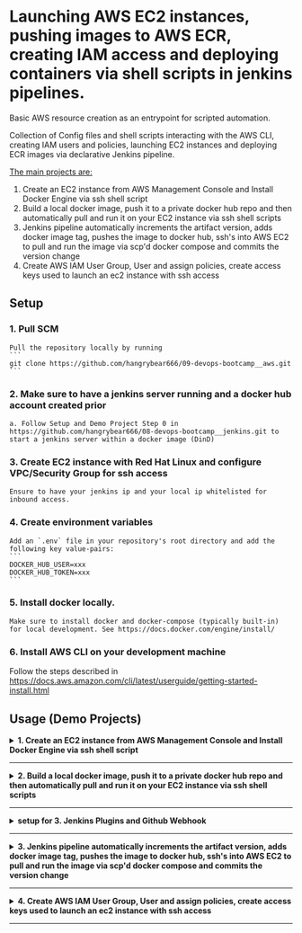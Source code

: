 # Launching AWS EC2 instances, pushing images to AWS ECR, creating IAM access and deploying containers via shell scripts in jenkins pipelines.

Basic AWS resource creation as an entrypoint for scripted automation.

Collection of Config files and shell scripts interacting with the AWS CLI, creating IAM users and policies, launching EC2 instances and deploying ECR images via declarative Jenkins pipeline.

<u>The main projects are:</u>
1. Create an EC2 instance from AWS Management Console and Install Docker Engine via ssh shell script
2. Build a local docker image, push it to a private docker hub repo and then automatically pull and run it on your EC2 instance via ssh shell scripts
3. Jenkins pipeline automatically increments the artifact version, adds docker image tag, pushes the image to docker hub, ssh's into AWS EC2 to pull and run the image via scp'd docker compose and commits the version change
4. Create AWS IAM User Group, User and assign policies, create access keys used to launch an ec2 instance with ssh access

## Setup

### 1. Pull SCM

    Pull the repository locally by running
    ```
    git clone https://github.com/hangrybear666/09-devops-bootcamp__aws.git
    ```

### 2. Make sure to have a jenkins server running and a docker hub account created prior

    a. Follow Setup and Demo Project Step 0 in https://github.com/hangrybear666/08-devops-bootcamp__jenkins.git to start a jenkins server within a docker image (DinD)

### 3. Create EC2 instance with Red Hat Linux and configure VPC/Security Group for ssh access

    Ensure to have your jenkins ip and your local ip whitelisted for inbound access.

### 4. Create environment variables

    Add an `.env` file in your repository's root directory and add the following key value-pairs:
    ```
    DOCKER_HUB_USER=xxx
    DOCKER_HUB_TOKEN=xxx
    ```

### 5. Install docker locally.

    Make sure to install docker and docker-compose (typically built-in) for local development. See https://docs.docker.com/engine/install/

### 6. Install AWS CLI on your development machine

Follow the steps described in https://docs.aws.amazon.com/cli/latest/userguide/getting-started-install.html

## Usage (Demo Projects)

<details closed>
<summary><b>1. Create an EC2 instance from AWS Management Console and Install Docker Engine via ssh shell script</b></summary>

#### a. This repository's shell scripts are designed to work with Red Hat Enterprise Linux 9 (HVM) 64-bit (x86) Amazon Machine Image with instance type of t2.micro.

#### b. Create a key-value pair for ssh connection and store the downloaded private key in `.pem` format in your `/home/user/.ssh/` directory named `docker-runner-devops-bootcamp.pem`.

#### c. Change permissions on your private key file by running `sudo chmod 400 /home/user/.ssh/docker-runner-devops-bootcamp.pem`

#### d. Add your ec2 instance's public ip address and your docker hub private repository url to `config/remote.properties`

*NOTE:* don't use quotation marks, as readProperties plugin parses these as part of values
```bash
EC2_PUBLIC_IP_1=3.79.237.46
EC2_USER_1=ec2-user
DOCKER_HUB_REPO=hangrybear/devops_bootcamp
```

#### e. Install docker on your EC2 instance by running
```bash
cd scripts
./ec2-install-docker.sh
```

#### f. Dont forget to open ports in your EC2 instance's security group: 8080 for java, 3080 for node-app, 22 for ssh, ideally only for your own ip-address and the ip address of jenkins server

#### g. Install `jq` locally, so our aws scripts can manipulate returned json output from aws cli shell scripts

</details>

-----

<details closed>
<summary><b>2. Build a local docker image, push it to a private docker hub repo and then automatically pull and run it on your EC2 instance via ssh shell scripts</b></summary>

Simply run
```bash
./build-and-push-local-docker-img.sh
./ec2-pull-and-run-docker-img.sh
```

</details>

-----

<details closed>
<summary><b>setup for 3. Jenkins Plugins and Github Webhook</b></summary>

*NOTE:* if you have followed Demo Project 1 from https://github.com/hangrybear666/08-devops-bootcamp__jenkins.git you can skip steps a-e

#### a. Add `docker-hub-repo` credential-id to jenkins with your username and password you can find in your `.env` file after having run setup step 4.

#### b. Add your git credentials with the id `git-creds` and the username `x-token-auth` and fetch a personal access token from your git account.

#### c. Add Maven under Manage Jenkins -> Tools -> Maven and name it `Maven`.

#### d. Setup Github for Jenkins

Navigate to Manage Jenkins -> System -> Add Github Server with name `Github`, check the "Manage Hooks" checkbox and and add the API_URL https://api.github.com with a Github API Token as Jenkins credentials and add it to your `.env` file to not lose access. NOTE: The github token must have only webhook permissions, the rest is optional.

#### e. Manage Jenkins -> Available Plugins -> Ignore Committer Strategy -> Install. This allows us to ignore commits by the jenkins pipeline itself for build triggering.

#### f. Manage Jenkins -> Available Plugins -> SSH Agent to install Plugin for ssh connection to remote instances

#### g. Manage Jenkins -> Available Plugins -> Pipeline Utility Steps for reading property files from repository to receive key-value pairs from config

#### h. In your Github Repository add your own jenkins repo url on push events as hook

*Insert your IP*
Navigate to Settings -> Webhooks -> http://165.227.155.148:8080/github-webhook/

</details>

-----

<details closed>
<summary><b>3. Jenkins pipeline automatically increments the artifact version, adds docker image tag, pushes the image to docker hub, ssh's into AWS EC2 to pull and run the image via scp'd docker compose and commits the version change</b></summary>

#### a. Create a multibranch pipeline

New Item -> Multibranch Pipeline -> `ec2-java-app-multibranch` and set it to get `java-app/Jenkinsfile` (!) from SCM under Definition and add your Git Credentials with the branch specifier `*`.

#### b. Configure your pipeline

To avoid builds after version commits from jenkins itself via Plugin by navigating to your multibranch pipeline settings and adding `jenkins@example.com` under Configuration -> Branch Sources -> Add -> Ignore Committer Strategy. NOTE: Make sure to check the `Allow builds when a changeset contains non-ignored author(s)` Flag!

#### c. In your multibranch pipeline navigate to Credentials and add SSH Username with private key and add the private key's contents of your AWS EC2 instance with the id `ec2-server-key`

#### d. Add your docker hub credentials with the id `docker-hub-creds`.

#### e. Add a secret text credential to your pipeline named `postgres-pw` for the later docker-compose file

#### f. Push a code change to remote to trigger Github webhook build invocation or simply build the pipeline manually.

#### g. To deploy the java-app only as a docker container using docker pull command, simply push a code change or build the app with default parameters.

#### h. To deploy both the java-app and postgres container via `docker-compose.yaml` file simply build the pipeline with parameters and change your choice in the dropdown to 'docker compose (/w postgres)'

*NOTE:* You might have to execute the pipeline twice, because it will not know the Jenkinsfile parameter `DEPLOYMENT_STRATEGY` during first invocation, before Jenkinsfile has been loaded once.

</details>

-----

<details closed>
<summary><b>4. Create AWS IAM User Group, User and assign policies, create access keys used to launch an ec2 instance with ssh access</b></summary>

#### a. Install AWS CLI on your local machine. See https://docs.aws.amazon.com/cli/latest/userguide/getting-started-install.html

#### b. Create and Configure AWS Admin Access Keys

- Create an IAM user with the policies `AdministratorAccess` and `IAMUserChangePassword`
- create an access key-pair for the CLI under Security Credentials and securely store the key pair.
- Login once with the provided default credentials, change the password
- and then run `aws configure` in your local console to setup aws cli access with the key-pair, region of your choosing and json as output format.

#### c. Simply navigate to `scripts/` folder and execute the shell scripts.
```bash
# ensure to have jq installed locally so the script can parse json
./aws-create-user-group-and-policies.sh
./aws-create-and-setup-ec2-instance.sh
sudo chmod 400 ../config/aws-ec2-ssh-key.pem
# the ip address is logged at the end of the ec2 shell script
ssh -i ../config/aws-ec2-ssh-key.pem ec2-user@3.70.253.69
```

*Note:* To change EC2 setup parameters you can change any of the key-value pairs in `config/aws.properties`
```bash
AWS_USER_NAME=MyDemoUser
AWS_DEMO_GROUP=MyDemoGroup
AWS_REGION=eu-central-1
AWS_SUBNET=eu-central-1a
AWS_IMAGE_ID=ami-007c3072df8eb6584
AWS_EC2_INSTANCE_TYPE=t2.micro
AWS_EC2_INSTANCE_NAME=MyDemoEc2Instance
AWS_OUTPUT_FORMAT=json
AWS_TEMP_PSWD=changeIt_1
```

</details>

-----
